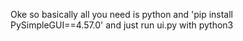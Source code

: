 Oke so basically all you need is python and 'pip install PySimpleGUI==4.57.0' and just run ui.py with python3